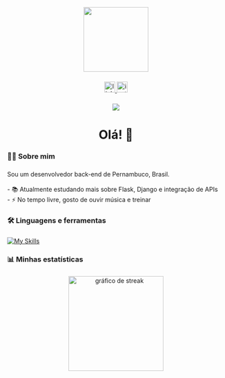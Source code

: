 <div align="center">
  <img height="150" src="https://media.giphy.com/media/M9gbBd9nbDrOTu1Mqx/giphy.gif" />
</div>

###

<div align="center">
  <a href="https://www.linkedin.com/in/gabriel-canto-6943b929a/" target="_blank">
    <img src="https://img.shields.io/static/v1?message=LinkedIn&logo=linkedin&label=&color=0077B5&logoColor=white&labelColor=&style=for-the-badge" height="25" alt="linkedin logo" />
  </a>
  <a href="https://www.instagram.com/devgabrielcanto/" target="_blank">
    <img src="https://img.shields.io/static/v1?message=Instagram&logo=instagram&label=&color=E4405F&logoColor=white&labelColor=&style=for-the-badge" height="25" alt="instagram logo" />
  </a>
</div>

###

<div align="center">
  <img src="https://visitor-badge.laobi.icu/badge?page_id=Bielartur.Bielartur&" />
</div>

###

<h1 align="center">Olá! 👋</h1>

###

<h3 align="left">👨‍💻 Sobre mim</h3>

###

<p align="left">
Sou um desenvolvedor back-end de Pernambuco, Brasil. <br><br>
- 📚 Atualmente estudando mais sobre Flask, Django e integração de APIs<br>
- ⚡ No tempo livre, gosto de ouvir música e treinar
</p>

###

<h3 align="left">🛠 Linguagens e ferramentas</h3>

###

[![My Skills](https://skillicons.dev/icons?i=python,html,css,javascript,tailwindcss,docker,django,flask,postgresql&perline=5)](https://skillicons.dev)

###

<h3 align="left">📊 Minhas estatísticas</h3>

###

<div align="center">
  <img src="https://streak-stats.demolab.com?user=Bielartur&locale=pt-br&mode=daily&theme=dark&hide_border=false&border_radius=5&order=3" height="220" alt="gráfico de streak" />
</div>
